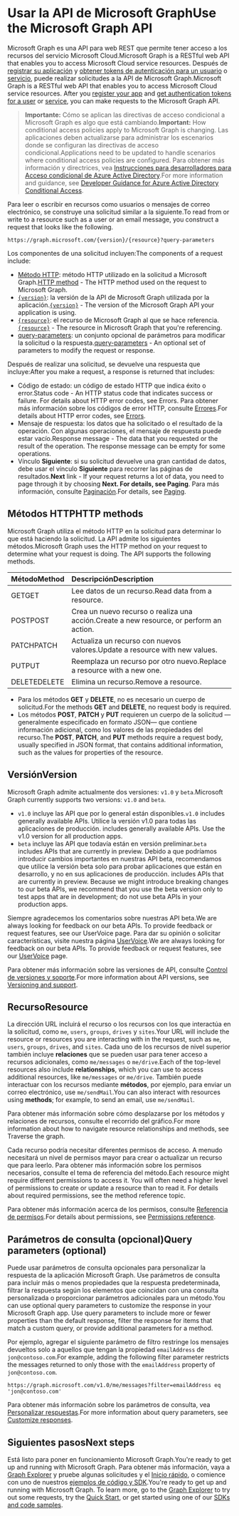 # <a name="use-the-microsoft-graph-api"></a><span data-ttu-id="c7e2a-101">Usar la API de Microsoft Graph</span><span class="sxs-lookup"><span data-stu-id="c7e2a-101">Use the Microsoft Graph API</span></span>

<span data-ttu-id="c7e2a-102">Microsoft Graph es una API para web REST que permite tener acceso a los recursos del servicio Microsoft Cloud.</span><span class="sxs-lookup"><span data-stu-id="c7e2a-102">Microsoft Graph is a RESTful web API that enables you to access Microsoft Cloud service resources.</span></span> <span data-ttu-id="c7e2a-103">Después de [registrar su aplicación](auth_register_app_v2.md) y [obtener tokens de autenticación para un usuario](auth_v2_user.md) o [servicio](auth_v2_service.md), puede realizar solicitudes a la API de Microsoft Graph.</span><span class="sxs-lookup"><span data-stu-id="c7e2a-103">Microsoft Graph is a RESTful web API that enables you to access Microsoft Cloud service resources. After you [register your app](auth_register_app_v2.md) and [get authentication tokens for a user](auth_v2_user.md) or [service](auth_v2_service.md), you can make requests to the Microsoft Graph API.</span></span>

> <span data-ttu-id="c7e2a-104">**Importante:**  Cómo se aplican las directivas de acceso condicional a Microsoft Graph es algo que está cambiando.</span><span class="sxs-lookup"><span data-stu-id="c7e2a-104">**Important:**  How conditional access policies apply to Microsoft Graph is changing.</span></span> <span data-ttu-id="c7e2a-105">Las aplicaciones deben actualizarse para administrar los escenarios donde se configuran las directivas de acceso condicional.</span><span class="sxs-lookup"><span data-stu-id="c7e2a-105">Applications need to be updated to handle scenarios where conditional access policies are configured.</span></span> <span data-ttu-id="c7e2a-106">Para obtener más información y directrices, vea [Instrucciones para desarrolladores para Acceso condicional de Azure Active Directory](https://docs.microsoft.com/azure/active-directory/develop/active-directory-conditional-access-developer).</span><span class="sxs-lookup"><span data-stu-id="c7e2a-106">For more information and guidance, see [Developer Guidance for Azure Active Directory Conditional Access](https://docs.microsoft.com/azure/active-directory/develop/active-directory-conditional-access-developer).</span></span>

<span data-ttu-id="c7e2a-107">Para leer o escribir en recursos como usuarios o mensajes de correo electrónico, se construye una solicitud similar a la siguiente.</span><span class="sxs-lookup"><span data-stu-id="c7e2a-107">To read from or write to a resource such as a user or an email message, you construct a request that looks like the following.</span></span>

```http
https://graph.microsoft.com/{version}/{resource}?query-parameters
```

<span data-ttu-id="c7e2a-108">Los componentes de una solicitud incluyen:</span><span class="sxs-lookup"><span data-stu-id="c7e2a-108">The components of a request include:</span></span>

* <span data-ttu-id="c7e2a-109">[Método HTTP](#http-methods): método HTTP utilizado en la solicitud a Microsoft Graph.</span><span class="sxs-lookup"><span data-stu-id="c7e2a-109">[HTTP method](#http-methods) - The HTTP method used on the request to Microsoft Graph.</span></span>
* <span data-ttu-id="c7e2a-110">[`{version}`](#version): la versión de la API de Microsoft Graph utilizada por la aplicación.</span><span class="sxs-lookup"><span data-stu-id="c7e2a-110">[`{version}`](#version) - The version of the Microsoft Graph API your application is using.</span></span>
* <span data-ttu-id="c7e2a-111">[`{resource}`](#resource): el recurso de Microsoft Graph al que se hace referencia.</span><span class="sxs-lookup"><span data-stu-id="c7e2a-111">[`{resource}`](#resource) - The resource in Microsoft Graph that you're referencing.</span></span>
* <span data-ttu-id="c7e2a-112">[query-parameters](#query-parameters-optional): un conjunto opcional de parámetros para modificar la solicitud o la respuesta.</span><span class="sxs-lookup"><span data-stu-id="c7e2a-112">[query-parameters](#query-parameters-optional) - An optional set of parameters to modify the request or response.</span></span>

<span data-ttu-id="c7e2a-113">Después de realizar una solicitud, se devuelve una respuesta que incluye:</span><span class="sxs-lookup"><span data-stu-id="c7e2a-113">After you make a request, a response is returned that includes:</span></span> 

* <span data-ttu-id="c7e2a-114">Código de estado: un código de estado HTTP que indica éxito o error.</span><span class="sxs-lookup"><span data-stu-id="c7e2a-114">Status code - An HTTP status code that indicates success or failure. For details about HTTP error codes, see Errors.</span></span> <span data-ttu-id="c7e2a-115">Para obtener más información sobre los códigos de error HTTP, consulte [Errores](errors.md).</span><span class="sxs-lookup"><span data-stu-id="c7e2a-115">For details about HTTP error codes, see [Errors](errors.md).</span></span>
* <span data-ttu-id="c7e2a-p104">Mensaje de respuesta: los datos que ha solicitado o el resultado de la operación. Con algunas operaciones, el mensaje de respuesta puede estar vacío.</span><span class="sxs-lookup"><span data-stu-id="c7e2a-p104">Response message - The data that you requested or the result of the operation. The response message can be empty for some operations.</span></span>
* <span data-ttu-id="c7e2a-118">Vínculo **Siguiente**: si su solicitud devuelve una gran cantidad de datos, debe usar el vínculo **Siguiente** para recorrer las páginas de resultados.</span><span class="sxs-lookup"><span data-stu-id="c7e2a-118">**Next** link - If your request returns a lot of data, you need to page through it by choosing **Next. For details, see Paging**.</span></span> <span data-ttu-id="c7e2a-119">Para más información, consulte [Paginación](paging.md).</span><span class="sxs-lookup"><span data-stu-id="c7e2a-119">For details, see [Paging](paging.md).</span></span>

## <a name="http-methods"></a><span data-ttu-id="c7e2a-120">Métodos HTTP</span><span class="sxs-lookup"><span data-stu-id="c7e2a-120">HTTP methods</span></span>

<span data-ttu-id="c7e2a-p106">Microsoft Graph utiliza el método HTTP en la solicitud para determinar lo que está haciendo la solicitud. La API admite los siguientes métodos.</span><span class="sxs-lookup"><span data-stu-id="c7e2a-p106">Microsoft Graph uses the HTTP method on your request to determine what your request is doing. The API supports the following methods.</span></span>


|<span data-ttu-id="c7e2a-123">**Método**</span><span class="sxs-lookup"><span data-stu-id="c7e2a-123">**Method**</span></span> |<span data-ttu-id="c7e2a-124">**Descripción**</span><span class="sxs-lookup"><span data-stu-id="c7e2a-124">**Description**</span></span>                             |
| :----- | :------------------------------------------- |
| <span data-ttu-id="c7e2a-125">GET</span><span class="sxs-lookup"><span data-stu-id="c7e2a-125">GET</span></span>    | <span data-ttu-id="c7e2a-126">Lee datos de un recurso.</span><span class="sxs-lookup"><span data-stu-id="c7e2a-126">Read data from a resource.</span></span>                   |
| <span data-ttu-id="c7e2a-127">POST</span><span class="sxs-lookup"><span data-stu-id="c7e2a-127">POST</span></span>   | <span data-ttu-id="c7e2a-128">Crea un nuevo recurso o realiza una acción.</span><span class="sxs-lookup"><span data-stu-id="c7e2a-128">Create a new resource, or perform an action.</span></span> |
| <span data-ttu-id="c7e2a-129">PATCH</span><span class="sxs-lookup"><span data-stu-id="c7e2a-129">PATCH</span></span>  | <span data-ttu-id="c7e2a-130">Actualiza un recurso con nuevos valores.</span><span class="sxs-lookup"><span data-stu-id="c7e2a-130">Update a resource with new values.</span></span>           |
| <span data-ttu-id="c7e2a-131">PUT</span><span class="sxs-lookup"><span data-stu-id="c7e2a-131">PUT</span></span>    | <span data-ttu-id="c7e2a-132">Reemplaza un recurso por otro nuevo.</span><span class="sxs-lookup"><span data-stu-id="c7e2a-132">Replace a resource with a new one.</span></span>           |
| <span data-ttu-id="c7e2a-133">DELETE</span><span class="sxs-lookup"><span data-stu-id="c7e2a-133">DELETE</span></span> | <span data-ttu-id="c7e2a-134">Elimina un recurso.</span><span class="sxs-lookup"><span data-stu-id="c7e2a-134">Remove a resource.</span></span>                           |

* <span data-ttu-id="c7e2a-135">Para los métodos **GET** y **DELETE**, no es necesario un cuerpo de solicitud.</span><span class="sxs-lookup"><span data-stu-id="c7e2a-135">For the methods **GET** and **DELETE**, no request body is required.</span></span>
* <span data-ttu-id="c7e2a-136">Los métodos **POST**, **PATCH** y **PUT** requieren un cuerpo de la solicitud —generalmente especificado en formato JSON— que contiene información adicional, como los valores de las propiedades del recurso.</span><span class="sxs-lookup"><span data-stu-id="c7e2a-136">The **POST**, **PATCH**, and **PUT** methods require a request body, usually specified in JSON format, that contains additional information, such as the values for properties of the resource.</span></span>

## <a name="version"></a><span data-ttu-id="c7e2a-137">Versión</span><span class="sxs-lookup"><span data-stu-id="c7e2a-137">Version</span></span>

<span data-ttu-id="c7e2a-138">Microsoft Graph admite actualmente dos versiones: `v1.0` y `beta`.</span><span class="sxs-lookup"><span data-stu-id="c7e2a-138">Microsoft Graph currently supports two versions: `v1.0` and `beta`.</span></span>

* <span data-ttu-id="c7e2a-139">`v1.0` incluye las API que por lo general están disponibles.</span><span class="sxs-lookup"><span data-stu-id="c7e2a-139">`v1.0` includes generally available APIs.</span></span> <span data-ttu-id="c7e2a-140">Utilice la versión v1.0 para todas las aplicaciones de producción.</span><span class="sxs-lookup"><span data-stu-id="c7e2a-140"> includes generally available APIs. Use the v1.0 version for all production apps.</span></span>
* <span data-ttu-id="c7e2a-141">`beta` incluye las API que todavía están en versión preliminar.</span><span class="sxs-lookup"><span data-stu-id="c7e2a-141">`beta` includes APIs that are currently in preview.</span></span> <span data-ttu-id="c7e2a-142">Debido a que podríamos introducir cambios importantes en nuestras API beta, recomendamos que utilice la versión beta solo para probar aplicaciones que están en desarrollo, y no en sus aplicaciones de producción.</span><span class="sxs-lookup"><span data-stu-id="c7e2a-142"> includes APIs that are currently in preview. Because we might introduce breaking changes to our beta APIs, we recommend that you use the beta version only to test apps that are in development; do not use beta APIs in your production apps.</span></span>

<span data-ttu-id="c7e2a-143">Siempre agradecemos los comentarios sobre nuestras API beta.</span><span class="sxs-lookup"><span data-stu-id="c7e2a-143">We are always looking for feedback on our beta APIs. To provide feedback or request features, see our UserVoice page.</span></span> <span data-ttu-id="c7e2a-144">Para dar su opinión o solicitar características, visite nuestra página [UserVoice](https://officespdev.uservoice.com/).</span><span class="sxs-lookup"><span data-stu-id="c7e2a-144">We are always looking for feedback on our beta APIs. To provide feedback or request features, see our [UserVoice](https://officespdev.uservoice.com/) page.</span></span>

<span data-ttu-id="c7e2a-145">Para obtener más información sobre las versiones de API, consulte [Control de versiones y soporte](versioning_and_support.md).</span><span class="sxs-lookup"><span data-stu-id="c7e2a-145">For more information about API versions, see [Versioning and support](versioning_and_support.md).</span></span>

## <a name="resource"></a><span data-ttu-id="c7e2a-146">Recurso</span><span class="sxs-lookup"><span data-stu-id="c7e2a-146">Resource</span></span>

<span data-ttu-id="c7e2a-147">La dirección URL incluirá el recurso o los recursos con los que interactúa en la solicitud, como `me`, `users`, `groups`, `drives` y `sites`.</span><span class="sxs-lookup"><span data-stu-id="c7e2a-147">Your URL will include the resource or resources you are interacting with in the request, such as `me`, `users`, `groups`, `drives`, and `sites`.</span></span> <span data-ttu-id="c7e2a-148">Cada uno de los recursos de nivel superior también incluye **relaciones** que se pueden usar para tener acceso a recursos adicionales, como `me/messages` o `me/drive`.</span><span class="sxs-lookup"><span data-stu-id="c7e2a-148">Each of the top-level resources also include **relationships**, which you can use to access additional resources, like `me/messages` or `me/drive`.</span></span> <span data-ttu-id="c7e2a-149">También puede interactuar con los recursos mediante **métodos**, por ejemplo, para enviar un correo electrónico, use `me/sendMail`.</span><span class="sxs-lookup"><span data-stu-id="c7e2a-149">You can also interact with resources using **methods**; for example, to send an email, use `me/sendMail`.</span></span>

<span data-ttu-id="c7e2a-150">Para obtener más información sobre cómo desplazarse por los métodos y relaciones de recursos, consulte el recorrido del gráfico.</span><span class="sxs-lookup"><span data-stu-id="c7e2a-150">For more information about how to navigate resource relationships and methods, see Traverse the graph.</span></span> 

<span data-ttu-id="c7e2a-p111">Cada recurso podría necesitar diferentes permisos de acceso. A menudo necesitará un nivel de permisos mayor para crear o actualizar un recurso que para leerlo. Para obtener más información sobre los permisos necesarios, consulte el tema de referencia del método.</span><span class="sxs-lookup"><span data-stu-id="c7e2a-p111">Each resource might require different permissions to access it. You will often need a higher level of permissions to create or update a resource than to read it. For details about required permissions, see the method reference topic.</span></span> 

<span data-ttu-id="c7e2a-154">Para obtener más información acerca de los permisos, consulte [Referencia de permisos](permissions_reference.md).</span><span class="sxs-lookup"><span data-stu-id="c7e2a-154">For details about permissions, see [Permissions reference](permissions_reference.md).</span></span>

## <a name="query-parameters-optional"></a><span data-ttu-id="c7e2a-155">Parámetros de consulta (opcional)</span><span class="sxs-lookup"><span data-stu-id="c7e2a-155">Query parameters (optional)</span></span>

<span data-ttu-id="c7e2a-p112">Puede usar parámetros de consulta opcionales para personalizar la respuesta de la aplicación Microsoft Graph. Use parámetros de consulta para incluir más o menos propiedades que la respuesta predeterminada, filtrar la respuesta según los elementos que coincidan con una consulta personalizada o proporcionar parámetros adicionales para un método.</span><span class="sxs-lookup"><span data-stu-id="c7e2a-p112">You can use optional query parameters to customize the response in your Microsoft Graph app. Use query parameters to include more or fewer properties than the default response, filter the response for items that match a custom query, or provide additional parameters for a method.</span></span>

<span data-ttu-id="c7e2a-158">Por ejemplo, agregar el siguiente parámetro de filtro restringe los mensajes devueltos solo a aquellos que tengan la propiedad `emailAddress` de `jon@contoso.com`.</span><span class="sxs-lookup"><span data-stu-id="c7e2a-158">For example, adding the following filter parameter restricts the messages returned to only those with the `emailAddress` property of `jon@contoso.com`.</span></span>

```http
https://graph.microsoft.com/v1.0/me/messages?filter=emailAddress eq 'jon@contoso.com'
```

<span data-ttu-id="c7e2a-159">Para obtener más información sobre los parámetros de consulta, vea [Personalizar respuestas](query_parameters.md).</span><span class="sxs-lookup"><span data-stu-id="c7e2a-159">For more information about query parameters, see [Customize responses](query_parameters.md).</span></span>

## <a name="next-steps"></a><span data-ttu-id="c7e2a-160">Siguientes pasos</span><span class="sxs-lookup"><span data-stu-id="c7e2a-160">Next steps</span></span>

<span data-ttu-id="c7e2a-161">Está listo para poner en funcionamiento Microsoft Graph.</span><span class="sxs-lookup"><span data-stu-id="c7e2a-161">You're ready to get up and running with Microsoft Graph.</span></span> <span data-ttu-id="c7e2a-162">Para obtener más información, vaya a [Graph Explorer](https://developer.microsoft.com/en-us/graph/graph-explorer) y pruebe algunas solicitudes y el [Inicio rápido](https://developer.microsoft.com/en-us/graph/quick-start), o comience con uno de nuestros [ejemplos de código y SDK](https://developer.microsoft.com/en-us/graph/code-samples-and-sdks).</span><span class="sxs-lookup"><span data-stu-id="c7e2a-162">You're ready to get up and running with Microsoft Graph. To learn more, go to the [Graph Explorer](https://developer.microsoft.com/en-us/graph/graph-explorer) to try out some requests, try the [Quick Start](https://developer.microsoft.com/en-us/graph/quick-start), or get started using one of our [SDKs and code samples](https://developer.microsoft.com/en-us/graph/code-samples-and-sdks).</span></span>